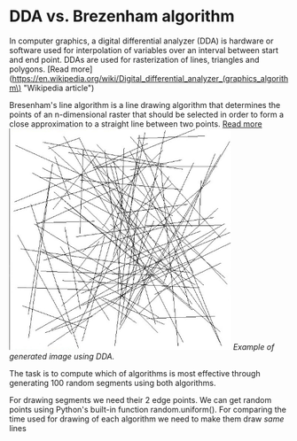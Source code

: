 # DDA vs. Brezenham algorithm
In computer graphics, a digital differential analyzer (DDA) is hardware or software used for interpolation of variables over an interval between start and end point. DDAs are used for rasterization of lines, triangles and polygons.
[Read more](https://en.wikipedia.org/wiki/Digital_differential_analyzer_(graphics_algorithm\) "Wikipedia article")

Bresenham's line algorithm is a line drawing algorithm that determines the points of an n-dimensional raster that should be selected in order to form a close approximation to a straight line between two points.
[Read more](https://en.wikipedia.org/wiki/Bresenham%27s_line_algorithm "Wikipedia article")
<img src="example.jpg" width="400" hight="400">
*Example of generated image using DDA.*

The task is to compute which of algorithms is most effective through generating 100 random segments using both algorithms. 

For drawing segments we need their 2 edge points. We can get random points using Python's built-in function random.uniform(). For comparing the time used for drawing of each algorithm we need to make them draw *same* lines